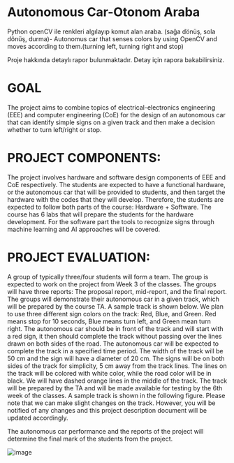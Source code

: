 # Autonomous Car-Otonom Araba
Python openCV ile renkleri algılayıp komut alan araba. (sağa dönüş, sola dönüş, durma)- Autonomus car that senses colors by using OpenCV and moves according to them.(turning left, turning right and stop)

Proje hakkında detaylı rapor bulunmaktadır. Detay için rapora bakabilirsiniz.

# GOAL
The project aims to combine topics of electrical-electronics engineering (EEE) and computer
engineering (CoE) for the design of an autonomous car that can identify simple signs on a given
track and then make a decision whether to turn left/right or stop.


# PROJECT COMPONENTS:
The project involves hardware and software design components of EEE and CoE respectively.
The students are expected to have a functional hardware, or the autonomous car that will be
provided to students, and then target the hardware with the codes that they will develop.
Therefore, the students are expected to follow both parts of the course: Hardware + Software.
The course has 6 labs that will prepare the students for the hardware development. For the
software part the tools to recognize signs through machine learning and AI approaches will be
covered.


# PROJECT EVALUATION:
A group of typically three/four students will form a team. The group is expected to work on the
project from Week 3 of the classes. The groups will have three reports: The proposal report,
mid-report, and the final report. The groups will demonstrate their autonomous car in a given
track, which will be prepared by the course TA. A sample track is shown below. We plan to use
three different sign colors on the track: Red, Blue, and Green. Red means stop for 10 seconds,
Blue means turn left, and Green mean turn right. The autonomous car should be in front of the
track and will start with a red sign, it then should complete the track without passing over the
lines drawn on both sides of the road. The autonomous car will be expected to complete the
track in a specified time period. The width of the track will be 50 cm and the sign will have a
diameter of 20 cm. The signs will be on both sides of the track for simplicity, 5 cm away from the
track lines. The lines on the track will be colored with white color, while the road color will be in
black. We will have dashed orange lines in the middle of the track.
The track will be prepared by the TA and will be made available for testing by the 6th week of
the classes. A sample track is shown in the following figure.
Please note that we can make slight changes on the track. However, you will be notified of any
changes and this project description document will be updated accordingly.


The autonomous car performance and the reports of the project will determine the final mark of
the students from the project.


![image](https://user-images.githubusercontent.com/80919382/112137231-0dc74e00-8be1-11eb-9650-f9a31b959197.png)

